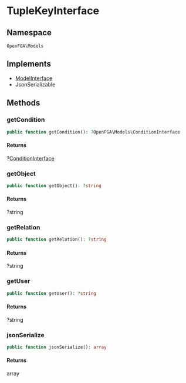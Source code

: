 # TupleKeyInterface


## Namespace
`OpenFGA\Models`

## Implements
* [ModelInterface](Models/ModelInterface.md)
* JsonSerializable



## Methods
### getCondition


```php
public function getCondition(): ?OpenFGA\Models\ConditionInterface
```



#### Returns
?[ConditionInterface](Models/ConditionInterface.md)

### getObject


```php
public function getObject(): ?string
```



#### Returns
?string

### getRelation


```php
public function getRelation(): ?string
```



#### Returns
?string

### getUser


```php
public function getUser(): ?string
```



#### Returns
?string

### jsonSerialize


```php
public function jsonSerialize(): array
```



#### Returns
array

